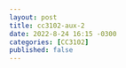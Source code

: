 ```yaml
---
layout: post
title: cc3102-aux-2
date: 2022-8-24 16:15 -0300
categories: [CC3102]
published: false
---
```



